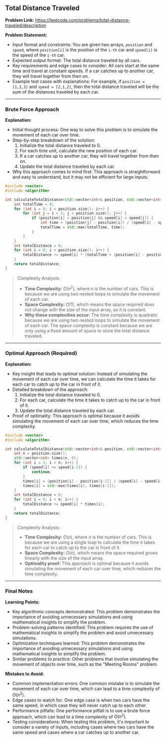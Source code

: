 ## Total Distance Traveled
**Problem Link:** https://leetcode.com/problems/total-distance-traveled/description

**Problem Statement:**
- Input format and constraints: You are given two arrays, `position` and `speed`, where `position[i]` is the position of the `i-th` car and `speed[i]` is the speed of the `i-th` car.
- Expected output format: The total distance traveled by all cars.
- Key requirements and edge cases to consider: All cars start at the same time and travel at constant speeds. If a car catches up to another car, they will travel together from then on.
- Example test cases with explanations: For example, if `position = [1,2,3]` and `speed = [2,1,2]`, then the total distance traveled will be the sum of the distances traveled by each car.

---

### Brute Force Approach

**Explanation:**
- Initial thought process: One way to solve this problem is to simulate the movement of each car over time.
- Step-by-step breakdown of the solution:
  1. Initialize the total distance traveled to 0.
  2. For each time unit, calculate the new position of each car.
  3. If a car catches up to another car, they will travel together from then on.
  4. Update the total distance traveled by each car.
- Why this approach comes to mind first: This approach is straightforward and easy to understand, but it may not be efficient for large inputs.

```cpp
#include <vector>
#include <algorithm>

int calculateTotalDistance(std::vector<int>& position, std::vector<int>& speed) {
    int totalTime = 0;
    for (int i = 0; i < position.size(); i++) {
        for (int j = i + 1; j < position.size(); j++) {
            if (position[i] < position[j] && speed[i] > speed[j]) {
                int time = (position[j] - position[i]) / (speed[i] - speed[j]);
                totalTime = std::max(totalTime, time);
            }
        }
    }
    int totalDistance = 0;
    for (int i = 0; i < position.size(); i++) {
        totalDistance += speed[i] * (totalTime + (position[i] - position[0]) / speed[i]);
    }
    return totalDistance;
}
```

> Complexity Analysis:
> - **Time Complexity:** $O(n^2)$, where $n$ is the number of cars. This is because we are using two nested loops to simulate the movement of each car.
> - **Space Complexity:** $O(1)$, which means the space required does not change with the size of the input array, so it is constant.
> - **Why these complexities occur:** The time complexity is quadratic because we are using two nested loops to simulate the movement of each car. The space complexity is constant because we are only using a fixed amount of space to store the total distance traveled.

---

### Optimal Approach (Required)

**Explanation:**
- Key insight that leads to optimal solution: Instead of simulating the movement of each car over time, we can calculate the time it takes for each car to catch up to the car in front of it.
- Detailed breakdown of the approach:
  1. Initialize the total distance traveled to 0.
  2. For each car, calculate the time it takes to catch up to the car in front of it.
  3. Update the total distance traveled by each car.
- Proof of optimality: This approach is optimal because it avoids simulating the movement of each car over time, which reduces the time complexity.

```cpp
#include <vector>
#include <algorithm>

int calculateTotalDistance(std::vector<int>& position, std::vector<int>& speed) {
    int n = position.size();
    std::vector<int> times(n, 0);
    for (int i = 1; i < n; i++) {
        if (speed[i] <= speed[i-1]) {
            continue;
        }
        times[i] = (position[i] - position[i-1]) / (speed[i] - speed[i-1]);
        times[i] = std::max(times[i], times[i-1]);
    }
    int totalDistance = 0;
    for (int i = 0; i < n; i++) {
        totalDistance += speed[i] * times[i];
    }
    return totalDistance;
}
```

> Complexity Analysis:
> - **Time Complexity:** $O(n)$, where $n$ is the number of cars. This is because we are using a single loop to calculate the time it takes for each car to catch up to the car in front of it.
> - **Space Complexity:** $O(n)$, which means the space required grows linearly with the size of the input array.
> - **Optimality proof:** This approach is optimal because it avoids simulating the movement of each car over time, which reduces the time complexity.

---

### Final Notes

**Learning Points:**
- Key algorithmic concepts demonstrated: This problem demonstrates the importance of avoiding unnecessary simulations and using mathematical insights to simplify the problem.
- Problem-solving patterns identified: This problem requires the use of mathematical insights to simplify the problem and avoid unnecessary simulations.
- Optimization techniques learned: This problem demonstrates the importance of avoiding unnecessary simulations and using mathematical insights to simplify the problem.
- Similar problems to practice: Other problems that involve simulating the movement of objects over time, such as the "Meeting Rooms" problem.

**Mistakes to Avoid:**
- Common implementation errors: One common mistake is to simulate the movement of each car over time, which can lead to a time complexity of $O(n^2)$.
- Edge cases to watch for: One edge case is when two cars have the same speed, in which case they will never catch up to each other.
- Performance pitfalls: One performance pitfall is to use a brute force approach, which can lead to a time complexity of $O(n^2)$.
- Testing considerations: When testing this problem, it's important to consider a variety of inputs, including cases where two cars have the same speed and cases where a car catches up to another car.